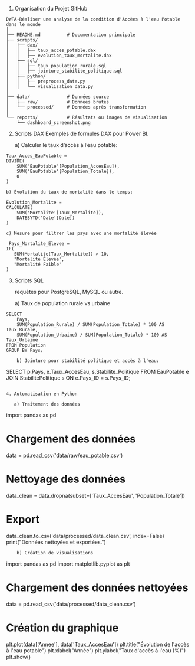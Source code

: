 1) Organisation du Projet GitHub
```
DWFA-Réaliser une analyse de la condition d'Accèes à l'eau Potable dans le monde
│
├── README.md          # Documentation principale
├── scripts/
│   ├── dax/
│   │   ├── taux_acces_potable.dax
│   │   ├── evolution_taux_mortalite.dax
│   ├── sql/
│   │   ├── taux_population_rurale.sql
│   │   ├── jointure_stabilite_politique.sql
│   ├── python/
│   │   ├── preprocess_data.py
│   │   └── visualisation_data.py
│
├── data/              # Données source
│   ├── raw/           # Données brutes
│   └── processed/     # Données après transformation
│
└── reports/           # Résultats ou images de visualisation
    └── dashboard_screenshot.png
```
2) Scripts DAX
Exemples de formules DAX pour Power BI.

   a) Calculer le taux d’accès à l’eau potable:
```
Taux_Acces_EauPotable = 
DIVIDE(
    SUM('EauPotable'[Population_AccesEau]),
    SUM('EauPotable'[Population_Totale]),
    0
)
```
    
    b) Évolution du taux de mortalité dans le temps:
    
```
Evolution_Mortalite = 
CALCULATE(
    SUM('Mortalite'[Taux_Mortalite]),
    DATESYTD('Date'[Date])
)
```

    c) Mesure pour filtrer les pays avec une mortalité élevée
 ```
  Pays_Mortalite_Elevee = 
IF(
    SUM(Mortalite[Taux_Mortalite]) > 10,
    "Mortalité Élevée",
    "Mortalité Faible"
)
```
3. Scripts SQL
   
   requêtes pour PostgreSQL, MySQL ou autre.

   a) Taux de population rurale vs urbaine
```
SELECT 
    Pays, 
    SUM(Population_Rurale) / SUM(Population_Totale) * 100 AS Taux_Rurale,
    SUM(Population_Urbaine) / SUM(Population_Totale) * 100 AS Taux_Urbaine
FROM Population
GROUP BY Pays;
```
```
    b) Jointure pour stabilité politique et accès à l'eau:

```
SELECT 
    p.Pays, 
    e.Taux_AccesEau,
    s.Stabilite_Politique
FROM EauPotable e
JOIN StabilitePolitique s 
ON e.Pays_ID = s.Pays_ID;
```

4. Automatisation en Python

   a) Traitement des données
```
import pandas as pd

# Chargement des données
data = pd.read_csv('data/raw/eau_potable.csv')

# Nettoyage des données
data_clean = data.dropna(subset=['Taux_AccesEau', 'Population_Totale'])

# Export
data_clean.to_csv('data/processed/data_clean.csv', index=False)
print("Données nettoyées et exportées.")
```
    b) Création de visualisations
```
import pandas as pd
import matplotlib.pyplot as plt

# Chargement des données nettoyées
data = pd.read_csv('data/processed/data_clean.csv')

# Création du graphique
plt.plot(data['Annee'], data['Taux_AccesEau'])
plt.title("Évolution de l'accès à l'eau potable")
plt.xlabel("Année")
plt.ylabel("Taux d'accès à l'eau (%)")
plt.show()
```
